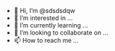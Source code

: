 - 👋 Hi, I’m @sdsdsdqw
- 👀 I’m interested in ...
- 🌱 I’m currently learning ...
- 💞️ I’m looking to collaborate on ...
- 📫 How to reach me ...

<!---
sdsdsdqw/sdsdsdqw is a ✨ special ✨ repository because its `README.md` (this file) appears on your GitHub profile.
You can click the Preview link to take a look at your changes.
--->
